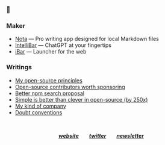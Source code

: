 ### 👋

### Maker

- [Nota](https://nota.md/) — Pro writing app designed for local Markdown files
- [IntelliBar](https://intellibar.app/) — ChatGPT at your fingertips
- [iBar](https://ibar.app/) — Launcher for the web

### Writings

- [My open-source principles](https://astoilkov.com/my-open-source-principles)
- [Open-source contributors worth sponsoring](https://astoilkov.com/open-source-contributors-worth-sponsoring)
- [Better npm search proposal](https://astoilkov.com/better-npm-search-proposal)
- [Simple is better than clever in open-source (by 250x)](https://astoilkov.com/simple-is-better-than-clever-in-open-source-by-250x)
- [My kind of company](https://astoilkov.com/my-kind-of-company)
- [Doubt conventions](https://astoilkov.com/doubt-conventions)

<p>&nbsp;</p>

<p align="center">
  <a href="https://astoilkov.com/"><b><i>website</i></b></a>
  &nbsp;
  &nbsp;
  &nbsp;
  <a href="https://twitter.com/antoniostoilkov"><b><i>twitter</i></b></a>
  &nbsp;
  &nbsp;
  &nbsp;
  <a href="https://astoilkov.com/newsletter"><b><i>newsletter</i></b></a>
</p>
